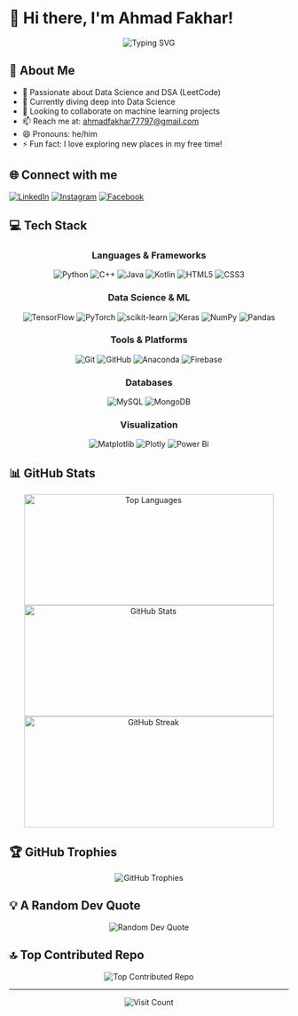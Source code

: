 # 👋 Hi there, I'm Ahmad Fakhar!

<div align="center">
  <img src="https://readme-typing-svg.herokuapp.com?font=Fira+Code&pause=1000&color=2E97F7&center=true&vCenter=true&width=435&lines=Data+Science+Enthusiast;Machine+Learning+Practitioner;Always+learning+new+things" alt="Typing SVG" />
</div>

## 💫 About Me

- 👀 Passionate about Data Science and DSA (LeetCode)
- 🌱 Currently diving deep into Data Science
- 💞️ Looking to collaborate on machine learning projects
- 📫 Reach me at: [ahmadfakhar77797@gmail.com](mailto:ahmadfakhar77797@gmail.com)
- 😄 Pronouns: he/him
- ⚡ Fun fact: I love exploring new places in my free time!

## 🌐 Connect with me

[![LinkedIn](https://img.shields.io/badge/LinkedIn-%230077B5.svg?logo=linkedin&logoColor=white)](https://linkedin.com/in/ahmad-fakhar)
[![Instagram](https://img.shields.io/badge/Instagram-%23E4405F.svg?logo=Instagram&logoColor=white)](https://instagram.com/ahmad.fakhar275)
[![Facebook](https://img.shields.io/badge/Facebook-%231877F2.svg?logo=Facebook&logoColor=white)](https://facebook.com/ahmad.fakhar275)

## 💻 Tech Stack

<div align="center">

### Languages & Frameworks
![Python](https://img.shields.io/badge/python-3670A0?style=for-the-badge&logo=python&logoColor=ffdd54)
![C++](https://img.shields.io/badge/c++-%2300599C.svg?style=for-the-badge&logo=c%2B%2B&logoColor=white)
![Java](https://img.shields.io/badge/java-%23ED8B00.svg?style=for-the-badge&logo=openjdk&logoColor=white)
![Kotlin](https://img.shields.io/badge/kotlin-%237F52FF.svg?style=for-the-badge&logo=kotlin&logoColor=white)
![HTML5](https://img.shields.io/badge/html5-%23E34F26.svg?style=for-the-badge&logo=html5&logoColor=white)
![CSS3](https://img.shields.io/badge/css3-%231572B6.svg?style=for-the-badge&logo=css3&logoColor=white)

### Data Science & ML
![TensorFlow](https://img.shields.io/badge/TensorFlow-%23FF6F00.svg?style=for-the-badge&logo=TensorFlow&logoColor=white)
![PyTorch](https://img.shields.io/badge/PyTorch-%23EE4C2C.svg?style=for-the-badge&logo=PyTorch&logoColor=white)
![scikit-learn](https://img.shields.io/badge/scikit--learn-%23F7931E.svg?style=for-the-badge&logo=scikit-learn&logoColor=white)
![Keras](https://img.shields.io/badge/Keras-%23D00000.svg?style=for-the-badge&logo=Keras&logoColor=white)
![NumPy](https://img.shields.io/badge/numpy-%23013243.svg?style=for-the-badge&logo=numpy&logoColor=white)
![Pandas](https://img.shields.io/badge/pandas-%23150458.svg?style=for-the-badge&logo=pandas&logoColor=white)

### Tools & Platforms
![Git](https://img.shields.io/badge/git-%23F05033.svg?style=for-the-badge&logo=git&logoColor=white)
![GitHub](https://img.shields.io/badge/github-%23121011.svg?style=for-the-badge&logo=github&logoColor=white)
![Anaconda](https://img.shields.io/badge/Anaconda-%2344A833.svg?style=for-the-badge&logo=anaconda&logoColor=white)
![Firebase](https://img.shields.io/badge/firebase-%23039BE5.svg?style=for-the-badge&logo=firebase)

### Databases
![MySQL](https://img.shields.io/badge/mysql-4479A1.svg?style=for-the-badge&logo=mysql&logoColor=white)
![MongoDB](https://img.shields.io/badge/MongoDB-%234ea94b.svg?style=for-the-badge&logo=mongodb&logoColor=white)

### Visualization
![Matplotlib](https://img.shields.io/badge/Matplotlib-%23ffffff.svg?style=for-the-badge&logo=Matplotlib&logoColor=black)
![Plotly](https://img.shields.io/badge/Plotly-%233F4F75.svg?style=for-the-badge&logo=plotly&logoColor=white)
![Power Bi](https://img.shields.io/badge/power_bi-F2C811?style=for-the-badge&logo=powerbi&logoColor=black)

</div>

## 📊 GitHub Stats

<div align="center">
  <img src="https://github-readme-stats.vercel.app/api/top-langs/?username=Ahmad-Fakhar&theme=radical&hide_border=false&include_all_commits=true&count_private=true&layout=compact" alt="Top Languages" width="450px" height="200px" />
  <img src="https://github-readme-stats.vercel.app/api?username=Ahmad-Fakhar&theme=radical&hide_border=false&include_all_commits=true&count_private=true&show_icons=true" alt="GitHub Stats" width="450px" height="200px" />
  <img src="https://github-readme-streak-stats.herokuapp.com/?user=Ahmad-Fakhar&theme=radical&hide_border=false" alt="GitHub Streak" width="450px" height="200px" />
</div>


## 🏆 GitHub Trophies

<div align="center">
  <img src="https://github-profile-trophy.vercel.app/?username=Ahmad-Fakhar&theme=radical&no-frame=false&no-bg=true&margin-w=4&column=4" alt="GitHub Trophies" />
</div>

## 💡 A Random Dev Quote

<div align="center">
  <img src="https://quotes-github-readme.vercel.app/api?type=horizontal&theme=radical" alt="Random Dev Quote" />
</div>

## 🔝 Top Contributed Repo

<div align="center">
  <img src="https://github-contributor-stats.vercel.app/api?username=Ahmad-Fakhar&limit=5&theme=radical&combine_all_yearly_contributions=true" alt="Top Contributed Repo" />
</div>

---

<div align="center">
  <img src="https://visitcount.itsvg.in/api?id=Ahmad-Fakhar&icon=5&color=11" alt="Visit Count" />
</div>

<!-- Proudly created with GPRM ( https://gprm.itsvg.in ) -->
